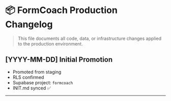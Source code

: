 # 📦 FormCoach Production Changelog

> This file documents all code, data, or infrastructure changes applied to the production environment.

## [YYYY-MM-DD] Initial Promotion

- Promoted from staging
- RLS confirmed
- Supabase project: `formcoach`
- INIT.md synced ✅

---